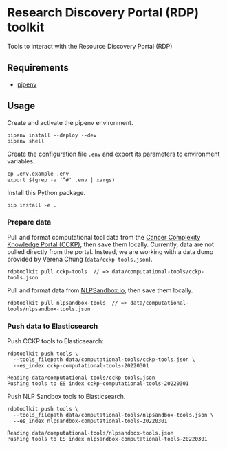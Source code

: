# Research Discovery Portal (RDP) toolkit
Tools to interact with the Resource Discovery Portal (RDP)

## Requirements

- [pipenv]

## Usage

Create and activate the pipenv environment.

```console
pipenv install --deploy --dev
pipenv shell
```

Create the configuration file `.env` and export its parameters to environment
variables.

```console
cp .env.example .env
export $(grep -v '^#' .env | xargs)
```

Install this Python package.

```console
pip install -e .
```

### Prepare data

Pull and format computational tool data from the [Cancer Complexity Knowledge
Portal (CCKP)], then save them locally. Currently, data are not pulled directly
from the portal. Instead, we are working with a data dump provided by Verena
Chung (`data/cckp-tools.json`).

    rdptoolkit pull cckp-tools  // => data/computational-tools/cckp-tools.json

Pull and format data from [NLPSandbox.io], then save them locally.

    rdptoolkit pull nlpsandbox-tools  // => data/computational-tools/nlpsandbox-tools.json

### Push data to Elasticsearch

Push CCKP tools to Elasticsearch:

```console
rdptoolkit push tools \
  --tools_filepath data/computational-tools/cckp-tools.json \
  --es_index cckp-computational-tools-20220301

Reading data/computational-tools/cckp-tools.json
Pushing tools to ES index cckp-computational-tools-20220301
```

Push NLP Sandbox tools to Elasticsearch.

```console
rdptoolkit push tools \
  --tools_filepath data/computational-tools/nlpsandbox-tools.json \
  --es_index nlpsandbox-computational-tools-20220301

Reading data/computational-tools/nlpsandbox-tools.json
Pushing tools to ES index nlpsandbox-computational-tools-20220301
```

<!-- Links -->

[pipenv]: https://pipenv.pypa.io/en/latest/
[Cancer Complexity Knowledge Portal (CCKP)]: https://www.cancercomplexity.synapse.org/
[NLPSandbox.io]: https://nlpsandbox.io